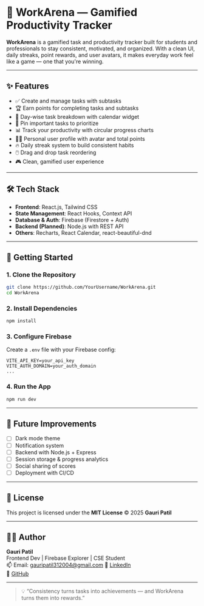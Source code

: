 
# 🧠 WorkArena — Gamified Productivity Tracker

**WorkArena** is a gamified task and productivity tracker built for students and professionals to stay consistent, motivated, and organized. With a clean UI, daily streaks, point rewards, and user avatars, it makes everyday work feel like a game — one that you're winning.

---

## ✨ Features

- ✅ Create and manage tasks with subtasks
- 🏆 Earn points for completing tasks and subtasks
- 📅 Day-wise task breakdown with calendar widget
- 📌 Pin important tasks to prioritize
- 📊 Track your productivity with circular progress charts
- 🧑‍💼 Personal user profile with avatar and total points
- 🔥 Daily streak system to build consistent habits
- 🖱️ Drag and drop task reordering
- 🎮 Clean, gamified user experience

---

## 🛠️ Tech Stack

- **Frontend**: React.js, Tailwind CSS
- **State Management**: React Hooks, Context API
- **Database & Auth**: Firebase (Firestore + Auth)
- **Backend (Planned)**: Node.js with REST API
- **Others**: Recharts, React Calendar, react-beautiful-dnd

  
---

## 🚀 Getting Started

### 1. Clone the Repository

```bash
git clone https://github.com/YourUsername/WorkArena.git
cd WorkArena
```

### 2. Install Dependencies

```bash
npm install
```

### 3. Configure Firebase

Create a `.env` file with your Firebase config:

```env
VITE_API_KEY=your_api_key
VITE_AUTH_DOMAIN=your_auth_domain
...
```

### 4. Run the App

```bash
npm run dev
```

---

## 🚧 Future Improvements

- [ ] Dark mode theme
- [ ] Notification system
- [ ] Backend with Node.js + Express
- [ ] Session storage & progress analytics
- [ ] Social sharing of scores
- [ ] Deployment with CI/CD

---

## 📜 License

This project is licensed under the **MIT License** © 2025 **Gauri Patil**

---

## 🙋‍♀️ Author

**Gauri Patil**  
Frontend Dev | Firebase Explorer | CSE Student  
📫 Email: gauripatil312004@gmail.com 
🔗 [LinkedIn](www.linkedin.com/in/gauri-patil-196009263)  
🐙 [GitHub](https://github.com/Codeted0)

---

> 💡 “Consistency turns tasks into achievements — and WorkArena turns them into rewards.”
